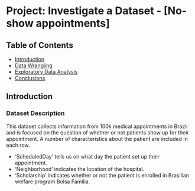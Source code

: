 # Project: Investigate a Dataset - [No-show appointments]

## Table of Contents
<ul>
<li><a href="#intro">Introduction</a></li>
<li><a href="#wrangling">Data Wrangling</a></li>
<li><a href="#eda">Exploratory Data Analysis</a></li>
<li><a href="#conclusions">Conclusions</a></li>
</ul>

<a id='intro'></a>
## Introduction

### Dataset Description 

This dataset collects information from 100k medical appointments in Brazil and is focused on the question of whether or not patients show up for their appointment. A number of characteristics about the patient are included in each row.

<ul>
    <li>‘ScheduledDay’ tells us on what day the patient set up their appointment.</li>
    <li>‘Neighborhood’ indicates the location of the hospital.</li>
    <li>‘Scholarship’ indicates whether or not the patient is enrolled in Brasilian welfare program Bolsa Família.</li>
</ul>  
